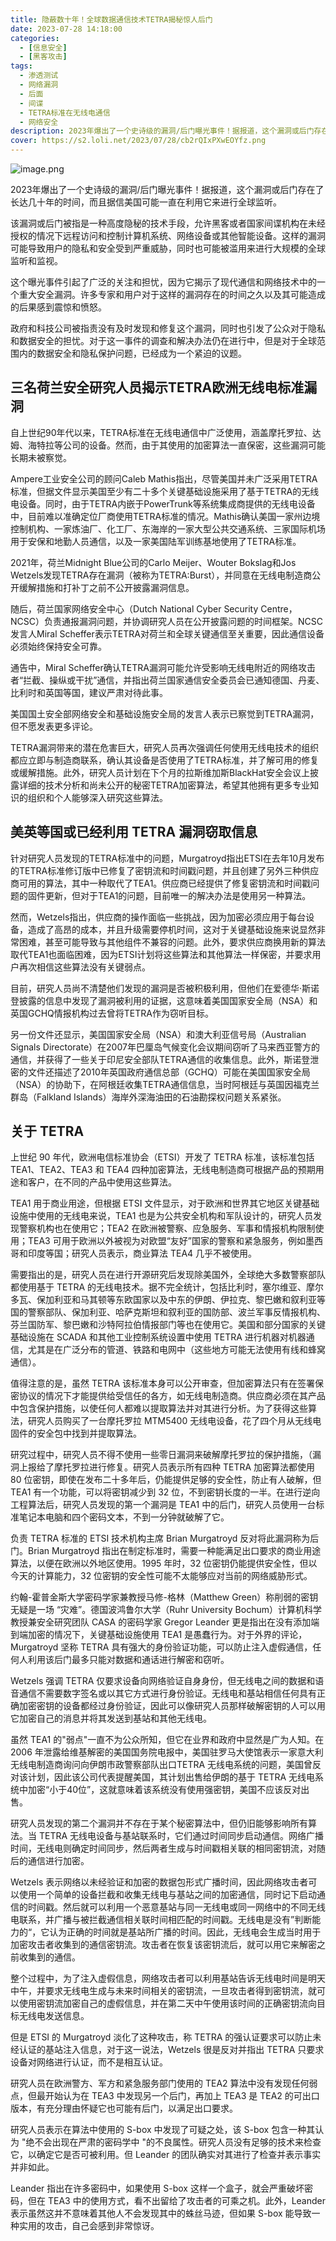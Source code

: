 ```yaml
---
title: 隐蔽数十年！全球数据通信技术TETRA揭秘惊人后门
date: 2023-07-28 14:18:00
categories:
  - [信息安全]
  - [黑客攻击]
tags:
  - 渗透测试
  - 网络漏洞
  - 后面
  - 间谍
  - TETRA标准在无线电通信
  - 网络安全
description: 2023年爆出了一个史诗级的漏洞/后门曝光事件！据报道，这个漏洞或后门存在了长达几十年的时间，而且据信美国可能一直在利用它来进行全球监听
cover: https://s2.loli.net/2023/07/28/cb2rQIxPXwEOYfz.png
---
```

![image.png](https://s2.loli.net/2023/07/28/St8VZiQGjTLnx2J.png)

2023年爆出了一个史诗级的漏洞/后门曝光事件！据报道，这个漏洞或后门存在了长达几十年的时间，而且据信美国可能一直在利用它来进行全球监听。

该漏洞或后门被指是一种高度隐秘的技术手段，允许黑客或者国家间谍机构在未经授权的情况下远程访问和控制计算机系统、网络设备或其他智能设备。这样的漏洞可能导致用户的隐私和安全受到严重威胁，同时也可能被滥用来进行大规模的全球监听和监视。

这个曝光事件引起了广泛的关注和担忧，因为它揭示了现代通信和网络技术中的一个重大安全漏洞。许多专家和用户对于这样的漏洞存在的时间之久以及其可能造成的后果感到震惊和愤怒。

政府和科技公司被指责没有及时发现和修复这个漏洞，同时也引发了公众对于隐私和数据安全的担忧。对于这一事件的调查和解决办法仍在进行中，但是对于全球范围内的数据安全和隐私保护问题，已经成为一个紧迫的议题。

## 三名荷兰安全研究人员揭示TETRA欧洲无线电标准漏洞

自上世纪90年代以来，TETRA标准在无线电通信中广泛使用，涵盖摩托罗拉、达姆、海特拉等公司的设备。然而，由于其使用的加密算法一直保密，这些漏洞可能长期未被察觉。

Ampere工业安全公司的顾问Caleb Mathis指出，尽管美国并未广泛采用TETRA标准，但据文件显示美国至少有二十多个关键基础设施采用了基于TETRA的无线电设备。同时，由于TETRA内嵌于PowerTrunk等系统集成商提供的无线电设备中，目前难以准确定位厂商使用TETRA标准的情况。Mathis确认美国一家州边境控制机构、一家炼油厂、化工厂、东海岸的一家大型公共交通系统、三家国际机场用于安保和地勤人员通信，以及一家美国陆军训练基地使用了TETRA标准。

2021年，荷兰Midnight Blue公司的Carlo Meijer、Wouter Bokslag和Jos Wetzels发现TETRA存在漏洞（被称为TETRA:Burst），并同意在无线电制造商公开缓解措施和打补丁之前不公开披露漏洞信息。

随后，荷兰国家网络安全中心（Dutch National Cyber Security Centre，NCSC）负责通报漏洞问题，并协调研究人员在公开披露问题的时间框架。NCSC发言人Miral Scheffer表示TETRA对荷兰和全球关键通信至关重要，因此通信设备必须始终保持安全可靠。

通告中，Miral Scheffer确认TETRA漏洞可能允许受影响无线电附近的网络攻击者“拦截、操纵或干扰”通信，并指出荷兰国家通信安全委员会已通知德国、丹麦、比利时和英国等国，建议严肃对待此事。

美国国土安全部网络安全和基础设施安全局的发言人表示已察觉到TETRA漏洞，但不愿发表更多评论。

TETRA漏洞带来的潜在危害巨大，研究人员再次强调任何使用无线电技术的组织都应立即与制造商联系，确认其设备是否使用了TETRA标准，并了解可用的修复或缓解措施。此外，研究人员计划在下个月的拉斯维加斯BlackHat安全会议上披露详细的技术分析和尚未公开的秘密TETRA加密算法，希望其他拥有更多专业知识的组织和个人能够深入研究这些算法。

## 美英等国或已经利用 TETRA 漏洞窃取信息

针对研究人员发现的TETRA标准中的问题，Murgatroyd指出ETSI在去年10月发布的TETRA标准修订版中已修复了密钥流和时间戳问题，并且创建了另外三种供应商可用的算法，其中一种取代了TEA1。供应商已经提供了修复密钥流和时间戳问题的固件更新，但对于TEA1的问题，目前唯一的解决办法是使用另一种算法。

然而，Wetzels指出，供应商的操作面临一些挑战，因为加密必须应用于每台设备，造成了高昂的成本，并且升级需要停机时间，这对于关键基础设施来说显然非常困难，甚至可能导致与其他组件不兼容的问题。此外，要求供应商换用新的算法取代TEA1也面临困难，因为ETSI计划将这些算法和其他算法一样保密，并要求用户再次相信这些算法没有关键弱点。

目前，研究人员尚不清楚他们发现的漏洞是否被积极利用，但他们在爱德华·斯诺登披露的信息中发现了漏洞被利用的证据，这意味着美国国家安全局（NSA）和英国GCHQ情报机构过去曾将TETRA作为窃听目标。

另一份文件还显示，美国国家安全局（NSA）和澳大利亚信号局（Australian Signals Directorate）在2007年巴厘岛气候变化会议期间窃听了马来西亚警方的通信，并获得了一些关于印尼安全部队TETRA通信的收集信息。此外，斯诺登泄密的文件还描述了2010年英国政府通信总部（GCHQ）可能在美国国家安全局（NSA）的协助下，在阿根廷收集TETRA通信信息，当时阿根廷与英国因福克兰群岛（Falkland Islands）海岸外深海油田的石油勘探权问题关系紧张。

## 关于 TETRA

上世纪 90 年代，欧洲电信标准协会（ETSI）开发了 TETRA 标准，该标准包括 TEA1、TEA2、TEA3 和 TEA4 四种加密算法，无线电制造商可根据产品的预期用途和客户，在不同的产品中使用这些算法。


TEA1 用于商业用途，但根据 ETSI 文件显示，对于欧洲和世界其它地区关键基础设施中使用的无线电来说，TEA1 也是为公共安全机构和军队设计的，研究人员发现警察机构也在使用它；TEA2 在欧洲被警察、应急服务、军事和情报机构限制使用；TEA3 可用于欧洲以外被视为对欧盟“友好”国家的警察和紧急服务，例如墨西哥和印度等国；研究人员表示，商业算法 TEA4 几乎不被使用。



需要指出的是，研究人员在进行开源研究后发现除美国外，全球绝大多数警察部队都使用基于 TETRA 的无线电技术。据不完全统计，包括比利时，塞尔维亚、摩尔多瓦、保加利亚和马其顿等东欧国家以及中东的伊朗、伊拉克、黎巴嫩和叙利亚等国的警察部队、保加利亚、哈萨克斯坦和叙利亚的国防部、波兰军事反情报机构、芬兰国防军、黎巴嫩和沙特阿拉伯情报部门等也在使用它。美国和部分国家的关键基础设施在 SCADA 和其他工业控制系统设置中使用 TETRA 进行机器对机器通信，尤其是在广泛分布的管道、铁路和电网中（这些地方可能无法使用有线和蜂窝通信）。



值得注意的是，虽然 TETRA 该标准本身可以公开审查，但加密算法只有在签署保密协议的情况下才能提供给受信任的各方，如无线电制造商。供应商必须在其产品中包含保护措施，以使任何人都难以提取算法并对其进行分析。为了获得这些算法，研究人员购买了一台摩托罗拉 MTM5400 无线电设备，花了四个月从无线电固件的安全包中找到并提取算法。



研究过程中，研究人员不得不使用一些零日漏洞来破解摩托罗拉的保护措施，（漏洞上报给了摩托罗拉进行修复。研究人员表示所有四种 TETRA 加密算法都使用 80 位密钥，即使在发布二十多年后，仍能提供足够的安全性，防止有人破解，但 TEA1 有一个功能，可以将密钥减少到 32 位，不到密钥长度的一半。在进行逆向工程算法后，研究人员发现的第一个漏洞是 TEA1 中的后门，研究人员使用一台标准笔记本电脑和四个密码文本，不到一分钟就破解了它。



负责 TETRA 标准的 ETSI 技术机构主席 Brian Murgatroyd 反对将此漏洞称为后门。Brian Murgatroyd 指出在制定标准时，需要一种能满足出口要求的商业用途算法，以便在欧洲以外地区使用。1995 年时，32 位密钥仍能提供安全性，但以今天的计算能力，32 位密钥的安全性可能不太能够应对当前的网络威胁形式。



约翰-霍普金斯大学密码学家兼教授马修-格林（Matthew Green）称削弱的密钥无疑是一场 “灾难”。德国波鸿鲁尔大学（Ruhr University Bochum）计算机科学教授兼安全研究团队 CASA 的密码学家 Gregor Leander 更是指出在没有添加端到端加密的情况下，关键基础设施使用 TEA1 是愚蠢行为。对于外界的评论，Murgatroyd 坚称 TETRA 具有强大的身份验证功能，可以防止注入虚假通信，任何人利用该后门最多只能对数据和通话进行解密和窃听。



Wetzels 强调 TETRA 仅要求设备向网络验证自身身份，但无线电之间的数据和语音通信不需要数字签名或以其它方式进行身份验证。无线电和基站相信任何具有正确加密密钥的设备都经过身份验证，因此可以像研究人员那样破解密钥的人可以用它加密自己的消息并将其发送到基站和其他无线电。



虽然 TEA1 的"弱点"一直不为公众所知，但它在业界和政府中显然是广为人知。在 2006 年泄露给维基解密的美国国务院电报中，美国驻罗马大使馆表示一家意大利无线电制造商询问向伊朗市政警察部队出口TETRA 无线电系统的问题，美国曾反对该计划，因此该公司代表提醒美国，其计划出售给伊朗的基于 TETRA 无线电系统中加密“小于40位”，这就意味着该系统没有使用强密钥，美国不应该反对出售。



研究人员发现的第二个漏洞并不存在于某个秘密算法中，但仍旧能够影响所有算法。当 TETRA 无线电设备与基站联系时，它们通过时间同步启动通信。网络广播时间，无线电则确定时间同步，然后两者生成与时间戳相关联的相同密钥流，对随后的通信进行加密。



Wetzels  表示网络以未经验证和加密的数据包形式广播时间，因此网络攻击者可以使用一个简单的设备拦截和收集无线电与基站之间的加密通信，同时记下启动通信的时间戳。然后就可以利用一个恶意基站与同一无线电或同一网络中的不同无线电联系，并广播与被拦截通信相关联时间相匹配的时间戳。无线电是没有”判断能力的“，它认为正确的时间就是基站所广播的时间。因此，无线电会生成当时用于加密攻击者收集到的通信密钥流。攻击者在恢复该密钥流后，就可以用它来解密之前收集到的通信。



整个过程中，为了注入虚假信息，网络攻击者可以利用基站告诉无线电时间是明天中午，并要求无线电生成与未来时间相关的密钥流，一旦攻击者得到密钥流，就可以使用密钥流加密自己的虚假信息，并在第二天中午使用该时间的正确密钥流向目标无线电发送信息。



但是 ETSI 的 Murgatroyd 淡化了这种攻击，称 TETRA 的强认证要求可以防止未经认证的基站注入信息，对于这一说法，Wetzels 很是反对并指出 TETRA 只要求设备对网络进行认证，而不是相互认证。



研究人员在欧洲警方、军方和紧急服务部门使用的 TEA2 算法中没有发现任何弱点，但最开始认为在 TEA3 中发现另一个后门，再加上 TEA3  是 TEA2 的可出口版本，有充分理由怀疑它也可能有后门，以满足出口要求。



研究人员表示在算法中使用的 S-box 中发现了可疑之处，该 S-box 包含一种其认为 "绝不会出现在严肃的密码学中 "的不良属性。研究人员没有足够的技术来检查它，以确定它是否可被利用。但 Leander 的团队确实对其进行了检查并表示事实并非如此。



Leander 指出在许多密码中，如果使用 S-box  这样一个盒子，就会严重破坏密码，但在 TEA3 中的使用方式，看不出留给了攻击者的可乘之机。此外，Leander 表示虽然这并不意味着其他人不会发现其中的蛛丝马迹，但如果 S-box 能导致一种实用的攻击，自己会感到非常惊讶。



















